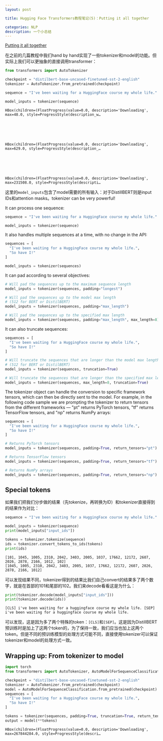 ```yaml
---
layout: post

title: Hugging Face Transformers教程笔记(5)：Putting it all together

categories: NLP
description: 一个小总结
---
```


[Putting it all together](https://huggingface.co/course/chapter2/6?fw=pt)

在之前的几篇教程中我们hand by hand实现了一些tokenizer和model的功能。但实际上我们可以更抽象的直接调用transformer：


```python
from transformers import AutoTokenizer

checkpoint = "distilbert-base-uncased-finetuned-sst-2-english"
tokenizer = AutoTokenizer.from_pretrained(checkpoint)

sequence = "I've been waiting for a HuggingFace course my whole life."

model_inputs = tokenizer(sequence)
```


    HBox(children=(FloatProgress(value=0.0, description='Downloading', max=48.0, style=ProgressStyle(description_w…


    



    HBox(children=(FloatProgress(value=0.0, description='Downloading', max=629.0, style=ProgressStyle(description_…


    



    HBox(children=(FloatProgress(value=0.0, description='Downloading', max=231508.0, style=ProgressStyle(descripti…


    


这里的```model_inputs```包含了model需要的所有输入：对于DistillBERT则是input IDs和attention masks。tokenizer can be very powerful!

It can process one sequence:


```python
sequence = "I've been waiting for a HuggingFace course my whole life."

model_inputs = tokenizer(sequence)
```

It also handles multiple sequences at a time, with no change in the API:


```python
sequences = [
  "I've been waiting for a HuggingFace course my whole life.",
  "So have I!"
]

model_inputs = tokenizer(sequences)
```

It can pad according to several objectives:


```python
# Will pad the sequences up to the maximum sequence length
model_inputs = tokenizer(sequences, padding="longest")

# Will pad the sequences up to the model max length
# (512 for BERT or DistilBERT)
model_inputs = tokenizer(sequences, padding="max_length")

# Will pad the sequences up to the specified max length
model_inputs = tokenizer(sequences, padding="max_length", max_length=8)
```

It can also truncate sequences:


```python
sequences = [
  "I've been waiting for a HuggingFace course my whole life.",
  "So have I!"
]

# Will truncate the sequences that are longer than the model max length
# (512 for BERT or DistilBERT)
model_inputs = tokenizer(sequences, truncation=True)

# Will truncate the sequences that are longer than the specified max length
model_inputs = tokenizer(sequences, max_length=8, truncation=True)
```

The tokenizer object can handle the conversion to specific framework tensors, which can then be directly sent to the model. For example, in the following code sample we are prompting the tokenizer to return tensors from the different frameworks — "pt" returns PyTorch tensors, "tf" returns TensorFlow tensors, and "np" returns NumPy arrays:


```python
sequences = [
  "I've been waiting for a HuggingFace course my whole life.",
  "So have I!"
]

# Returns PyTorch tensors
model_inputs = tokenizer(sequences, padding=True, return_tensors="pt")

# Returns TensorFlow tensors
model_inputs = tokenizer(sequences, padding=True, return_tensors="tf")

# Returns NumPy arrays
model_inputs = tokenizer(sequences, padding=True, return_tensors="np")
```

## Special tokens

如果我们把我们分步做的结果（先tokenize，再转换为ID）和tokenizer直接得到的结果作为对比：


```python
sequence = "I've been waiting for a HuggingFace course my whole life."

model_inputs = tokenizer(sequence)
print(model_inputs["input_ids"])

tokens = tokenizer.tokenize(sequence)
ids = tokenizer.convert_tokens_to_ids(tokens)
print(ids)
```

    [101, 1045, 1005, 2310, 2042, 3403, 2005, 1037, 17662, 12172, 2607, 2026, 2878, 2166, 1012, 102]
    [1045, 1005, 2310, 2042, 3403, 2005, 1037, 17662, 12172, 2607, 2026, 2878, 2166, 1012]


可以发现结果不同，tokenizer得到的结果比我们自己convert的结果多了两个数字，就是在首部的101和尾部的102。我们来decode看看这是为什么：


```python
print(tokenizer.decode(model_inputs["input_ids"]))
print(tokenizer.decode(ids))
```

    [CLS] i've been waiting for a huggingface course my whole life. [SEP]
    i've been waiting for a huggingface course my whole life.


可以发现，这是因为多了两个特殊的token：```[CLS]```和```[SEP]```。这是因为DistillBERT预训练时是加上了这两个token的，为了保持一致，我们应当也加上这两个token。但是不同的预训练模型的处理方式可能不同，直接使用tokenizer可以保证tokenizer和model的处理方式一致。

## Wrapping up: From tokenizer to model


```python
import torch
from transformers import AutoTokenizer, AutoModelForSequenceClassification

checkpoint = "distilbert-base-uncased-finetuned-sst-2-english"
tokenizer = AutoTokenizer.from_pretrained(checkpoint)
model = AutoModelForSequenceClassification.from_pretrained(checkpoint)
sequences = [
  "I've been waiting for a HuggingFace course my whole life.",
  "So have I!"
]

tokens = tokenizer(sequences, padding=True, truncation=True, return_tensors="pt")
output = model(**tokens)
```


    HBox(children=(FloatProgress(value=0.0, description='Downloading', max=267844284.0, style=ProgressStyle(descri…


    

